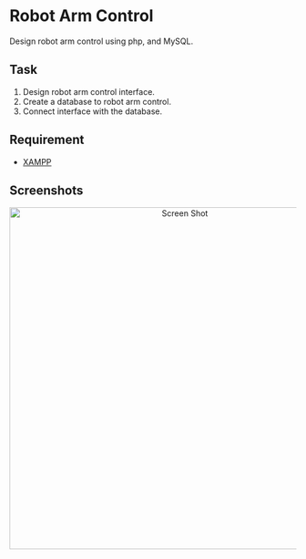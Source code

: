 # Robot Arm Control
Design robot arm control using php, and MySQL.

## Task
1. Design robot arm control interface.
2. Create a database to robot arm control.
3. Connect interface with the database. 

## Requirement

* [XAMPP](https://www.apachefriends.org/download.html)
 
## Screenshots

<p align="center">
<img width="600" alt="Screen Shot" src="https://user-images.githubusercontent.com/27751735/123526152-98d34b00-d6de-11eb-862d-951fd7bff738.gif">
</p>
